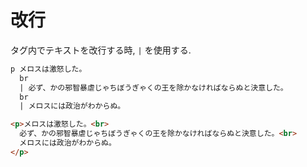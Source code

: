 # 改行

タグ内でテキストを改行する時, `|` を使用する.  

```html
p メロスは激怒した。
  br
  | 必ず、かの邪智暴虐じゃちぼうぎゃくの王を除かなければならぬと決意した。
  br
  | メロスには政治がわからぬ。
```

```html
<p>メロスは激怒した。<br>
  必ず、かの邪智暴虐じゃちぼうぎゃくの王を除かなければならぬと決意した。<br>
  メロスには政治がわからぬ。
</p>
```
